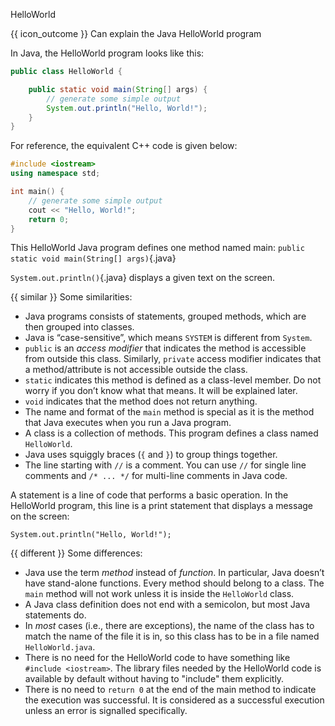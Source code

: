 <span id="title">HelloWorld</span>

<span id="prereqs"></span>

<span id="outcomes">{{ icon_outcome }} Can explain the Java HelloWorld program</span>

<div id="body">

In Java, the HelloWorld program looks like this:

```java
public class HelloWorld {

    public static void main(String[] args) {
        // generate some simple output
        System.out.println("Hello, World!");
    }
}
```

For reference, the equivalent C++ code is given below:

```cpp
#include <iostream>
using namespace std;

int main() {
    // generate some simple output
    cout << "Hello, World!";
    return 0;
}
```
This HelloWorld Java program defines one method named main: `public static void main(String[] args)`{.java}

`System.out.println()`{.java} displays a given text on the screen.


{{ similar }} Some similarities:

* Java programs consists of <trigger for="pop:helloWorld-statement">statements</trigger>, grouped <tooltip content="A _method_ is a named sequence of statements">methods</tooltip>, which are then grouped into classes.
* Java is “case-sensitive”, which means `SYSTEM` is different from `System`.
* `public` is an _access modifier_ that indicates the method is accessible from outside this class. Similarly, `private` access modifier indicates that a method/attribute is not accessible outside the class.
* `static` indicates this method is defined as a class-level member. Do not worry if you don’t know what that means. It will be explained later.
* `void` indicates that the method does not return anything.
* The name and format of the `main` method is special as it is the method that Java executes when you run a Java program.
* A class is a collection of methods. This program defines a class named `HelloWorld`.
* Java uses squiggly braces (`{` and `}`) to group things together.
* The line starting with `//` is a comment. You can use `//` for single line comments and `/* ... */` for multi-line comments in Java code.

<popover id="pop:helloWorld-statement" title="Statements" placement="top">
  <div slot="content">

A statement is a line of code that performs a basic operation. In the HelloWorld program, this line is a print statement that displays a message on the screen:

`System.out.println("Hello, World!");`
  </div>
</popover>

{{ different }} Some differences:

* Java use the term _method_ instead of _function_. In particular, Java doesn’t have  stand-alone functions. Every method should belong to a class. The `main` method will not work unless it is inside the `HelloWorld` class.
* A Java class definition does not end with a semicolon, but most Java statements do.
* In _most_ cases (i.e., there are exceptions), the name of the class has to match the name of the file it is in, so this class has to be in a file named `HelloWorld.java`.
* There is no need for the HelloWorld code to have something like `#include <iostream>`. The library files needed by the HelloWorld code is available by default without having to "include" them explicitly.
* There is no need to `return 0` at the end of the main method to indicate the execution was successful. It is considered as a successful execution unless an error is signalled specifically.

</div>

<div id="extras">
</div>